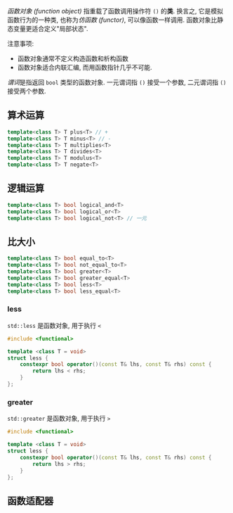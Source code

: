 *函数对象 (function object)* 指重载了函数调用操作符 `()` 的**类**. 换言之, 它是模拟函数行为的一种类, 也称为*仿函数 (functor)*, 可以像函数一样调用. 函数对象比静态变量更适合定义"局部状态".

注意事项:
- 函数对象通常不定义构造函数和析构函数
- 函数对象适合内联汇编, 而用函数指针几乎不可能.

*谓词*是指返回 `bool` 类型的函数对象. 一元谓词指 `()` 接受一个参数, 二元谓词指 `()` 接受两个参数.

## 算术运算

```cpp
template<class T> T plus<T> // +
template<class T> T minus<T> // -
template<class T> T multiplies<T> 
template<class T> T divides<T>
template<class T> T modulus<T>
template<class T> T negate<T>
```

## 逻辑运算

```cpp
template<class T> bool logical_and<T>
template<class T> bool logical_or<T>
template<class T> bool logical_not<T> // 一元
```

## 比大小

```cpp
template<class T> bool equal_to<T>
template<class T> bool not_equal_to<T>
template<class T> bool greater<T>
template<class T> bool greater_equal<T>
template<class T> bool less<T>
template<class T> bool less_equal<T>
```

### less

`std::less` 是函数对象, 用于执行 `<`

```cpp
#include <functional>

template <class T = void>
struct less {
	constexpr bool operator()(const T& lhs, const T& rhs) const {
		return lhs < rhs;
	}
};
```

### greater

`std::greater` 是函数对象, 用于执行 `>`

```cpp
#include <functional>

template <class T = void>
struct less {
	constexpr bool operator()(const T& lhs, const T& rhs) const {
		return lhs > rhs;
	}
};
```

## 函数适配器

